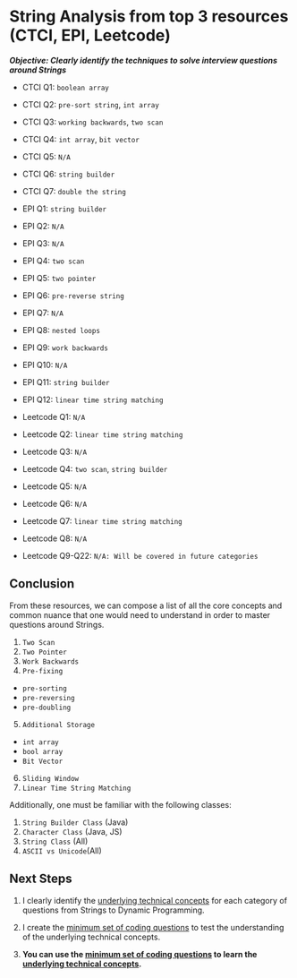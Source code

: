 # String Analysis from top 3 resources (CTCI, EPI, Leetcode)

***Objective: Clearly identify the techniques to solve interview questions around Strings***

- CTCI Q1: `boolean array`
- CTCI Q2: `pre-sort string`, `int array`
- CTCI Q3: `working backwards`, `two scan`
- CTCI Q4: `int array`, `bit vector`
- CTCI Q5: `N/A`
- CTCI Q6: `string builder`
- CTCI Q7: `double the string`

- EPI Q1: `string builder`
- EPI Q2: `N/A`
- EPI Q3: `N/A`
- EPI Q4: `two scan`
- EPI Q5: `two pointer`
- EPI Q6: `pre-reverse string`
- EPI Q7: `N/A`
- EPI Q8: `nested loops`
- EPI Q9: `work backwards`
- EPI Q10: `N/A`
- EPI Q11: `string builder`
- EPI Q12: `linear time string matching`

- Leetcode Q1: `N/A`
- Leetcode Q2: `linear time string matching`
- Leetcode Q3: `N/A`
- Leetcode Q4: `two scan`, `string builder`
- Leetcode Q5: `N/A`
- Leetcode Q6: `N/A`
- Leetcode Q7: `linear time string matching`
- Leetcode Q8: `N/A`
- Leetcode Q9-Q22: `N/A: Will be covered in future categories`

## Conclusion

From these resources, we can compose a list of all the core concepts and common nuance that one would need to understand in order to master questions around Strings.

1. `Two Scan`
2. `Two Pointer`
3. `Work Backwards`
4. `Pre-fixing`
  - `pre-sorting`
  - `pre-reversing`
  - `pre-doubling`
5. `Additional Storage`
  - `int array`
  - `bool array`
  - `Bit Vector`
6. `Sliding Window`
7. `Linear Time String Matching`

Additionally, one must be familiar with the following classes:

1. `String Builder Class` (Java)
2. `Character Class` (Java, JS)
3. `String Class` (All)
4. `ASCII vs Unicode`(All)

## Next Steps

1. I clearly identify the [underlying technical concepts](https://colab.research.google.com/drive/1slnnZJAtSyAqJbqF5IMBht8zNJxm8mN4#scrollTo=qTZX2XylbCAd) for each category of questions from Strings to Dynamic Programming.

2. I create the [minimum set of coding questions](https://colab.research.google.com/drive/1avGI8ITH8mXA3-PdlVaScNtf45mhVapy#scrollTo=QlJsQ5xpRHg5) to test the understanding of the underlying technical concepts.

3. **You can use the [minimum set of coding questions](https://colab.research.google.com/drive/1avGI8ITH8mXA3-PdlVaScNtf45mhVapy#scrollTo=QlJsQ5xpRHg5) to learn the [underlying technical concepts](https://colab.research.google.com/drive/1slnnZJAtSyAqJbqF5IMBht8zNJxm8mN4#scrollTo=qTZX2XylbCAd).**
